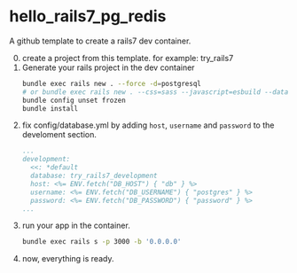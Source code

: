 # hello_rails7_pg_redis
A github template to create a rails7 dev container.

0. create a project from this template. for example: try_rails7
1. Generate your rails project in the dev container
   ```bash
   bundle exec rails new . --force -d=postgresql
   # or bundle exec rails new . --css=sass --javascript=esbuild --database=postgresql
   bundle config unset frozen
   bundle install
   ```
2. fix config/database.yml by adding `host`, `username` and `password` to the develoment section.
   ```yaml
   ...
   development:
     <<: *default
     database: try_rails7_development
     host: <%= ENV.fetch("DB_HOST") { "db" } %>
     username: <%= ENV.fetch("DB_USERNAME") { "postgres" } %>
     password: <%= ENV.fetch("DB_PASSWORD") { "password" } %>
   ...
   ```
3. run your app in the container.
   ```bash
   bundle exec rails s -p 3000 -b '0.0.0.0'
   ```
4. now, everything is ready.

